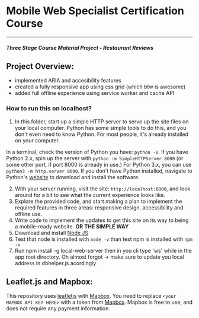 # Mobile Web Specialist Certification Course
---
#### _Three Stage Course Material Project - Restaurant Reviews_

## Project Overview:

- implemented ARIA and accesibility features
- created a fully responsive app using css grid (which btw is awesome)
- added full offline experience using service worker and cache API

### How to run this on localhost?

1. In this folder, start up a simple HTTP server to serve up the site files on your local computer. Python has some simple tools to do this, and you don't even need to know Python. For most people, it's already installed on your computer.

In a terminal, check the version of Python you have: `python -V`. If you have Python 2.x, spin up the server with `python -m SimpleHTTPServer 8000` (or some other port, if port 8000 is already in use.) For Python 3.x, you can use `python3 -m http.server 8000`. If you don't have Python installed, navigate to Python's [website](https://www.python.org/) to download and install the software.

2. With your server running, visit the site: `http://localhost:8000`, and look around for a bit to see what the current experience looks like.
3. Explore the provided code, and start making a plan to implement the required features in three areas: responsive design, accessibility and offline use.
4. Write code to implement the updates to get this site on its way to being a mobile-ready website.
**OR**
**THE SIMPLE WAY**
1. Download and install [Node JS](http://nodejs.org/)
2. Test that node is installed with `node -v` than test npm is installed with `npm -v`
2. Run npm install -g local-web-server then in you cli  type 'ws' while in the app root directory.
Oh almost forgot ->  make sure to update you local address in dbhelper.js acordingly

## Leaflet.js and Mapbox:

This repository uses [leafletjs](https://leafletjs.com/) with [Mapbox](https://www.mapbox.com/). You need to replace `<your MAPBOX API KEY HERE>` with a token from [Mapbox](https://www.mapbox.com/). Mapbox is free to use, and does not require any payment information.
